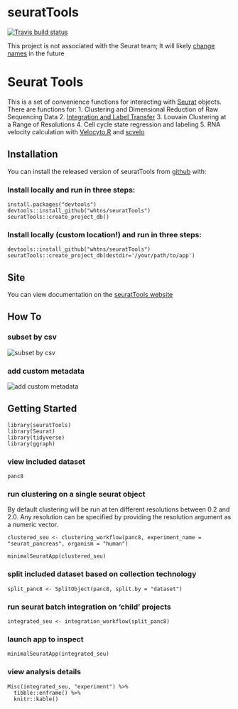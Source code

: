 
<!-- README.md is generated from README.Rmd. Please edit that file -->

# seuratTools

<!-- badges: start -->
<!-- badges: end -->
<!-- badges: start -->

[![Travis build
status](https://travis-ci.org/whtns/seuratTools.svg?branch=master)](https://travis-ci.org/whtns/seuratTools)
<!-- badges: end -->

This project is not associated with the Seurat team; It will likely
[change
names](https://www.njtierney.com/post/2017/10/27/change-pkg-name/) in
the future

# Seurat Tools

This is a set of convenience functions for interacting with
[Seurat](https://github.com/satijalab/seurat) objects. There are
functions for: 1. Clustering and Dimensional Reduction of Raw Sequencing
Data 2. [Integration and Label
Transfer](https://satijalab.org/seurat/v3.0/pancreas_integration_label_transfer.html)
3. Louvain Clustering at a Range of Resolutions 4. Cell cycle state
regression and labeling 5. RNA velocity calculation with
[Velocyto.R](https://velocyto.org/) and
[scvelo](https://scvelo.readthedocs.io/)

## Installation

You can install the released version of seuratTools from
[github](https://github.com/whtns/seuratTools) with:

### Install locally and run in three steps:

    install.packages("devtools")
    devtools::install_github("whtns/seuratTools")
    seuratTools::create_project_db()

### Install locally (custom location!) and run in three steps:

    devtools::install_github("whtns/seuratTools")
    seuratTools::create_project_db(destdir='/your/path/to/app')

## Site

You can view documentation on the [seuratTools
website](https://whtns.github.io/seuratTools)

## How To

### subset by csv

![subset by csv](README_docs/subset_by_csv.gif)

### add custom metadata

![add custom metadata](README_docs/add_arbitrary_metadata.gif)

## Getting Started

    library(seuratTools)
    library(Seurat)
    library(tidyverse)
    library(ggraph)

### view included dataset

    panc8

### run clustering on a single seurat object

By default clustering will be run at ten different resolutions between
0.2 and 2.0. Any resolution can be specified by providing the resolution
argument as a numeric vector.

    clustered_seu <- clustering_workflow(panc8, experiment_name = "seurat_pancreas", organism = "human")

    minimalSeuratApp(clustered_seu)

### split included dataset based on collection technology

    split_panc8 <- SplitObject(panc8, split.by = "dataset")

### run seurat batch integration on ‘child’ projects

    integrated_seu <- integration_workflow(split_panc8)

### launch app to inspect


    minimalSeuratApp(integrated_seu)

### view analysis details

    Misc(integrated_seu, "experiment") %>% 
      tibble::enframe() %>% 
      knitr::kable()
